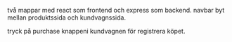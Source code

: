 två mappar med react som frontend och express som backend.
navbar byt mellan produktssida och kundvagnssida.

tryck på purchase knappeni kundvagnen för registrera köpet.  
